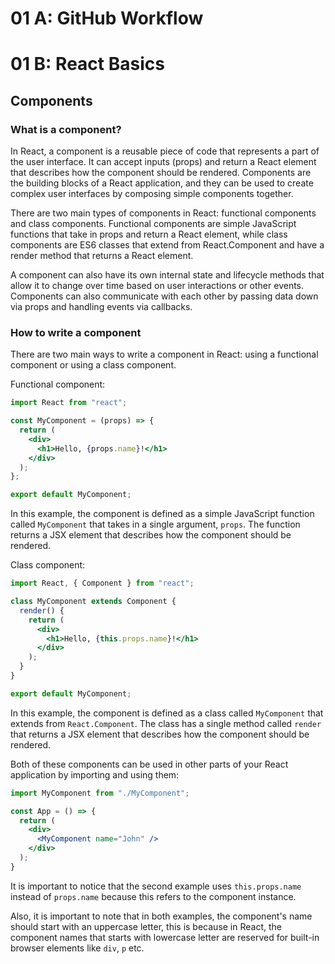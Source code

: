 # 01 A: GitHub Workflow

# 01 B: React Basics

## Components

### What is a component?

In React, a component is a reusable piece of code that represents a part of the user interface. It can accept inputs (props) and return a React element that describes how the component should be rendered. Components are the building blocks of a React application, and they can be used to create complex user interfaces by composing simple components together.

There are two main types of components in React: functional components and class components. Functional components are simple JavaScript functions that take in props and return a React element, while class components are ES6 classes that extend from React.Component and have a render method that returns a React element.

A component can also have its own internal state and lifecycle methods that allow it to change over time based on user interactions or other events. Components can also communicate with each other by passing data down via props and handling events via callbacks.

### How to write a component

There are two main ways to write a component in React: using a functional component or using a class component.

Functional component:

```jsx
import React from "react";

const MyComponent = (props) => {
  return (
    <div>
      <h1>Hello, {props.name}!</h1>
    </div>
  );
};

export default MyComponent;
```

In this example, the component is defined as a simple JavaScript function called `MyComponent` that takes in a single argument, `props`. The function returns a JSX element that describes how the component should be rendered.

Class component:

```jsx
import React, { Component } from "react";

class MyComponent extends Component {
  render() {
    return (
      <div>
        <h1>Hello, {this.props.name}!</h1>
      </div>
    );
  }
}

export default MyComponent;
```

In this example, the component is defined as a class called `MyComponent` that extends from `React.Component`. The class has a single method called `render` that returns a JSX element that describes how the component should be rendered.

Both of these components can be used in other parts of your React application by importing and using them:

```jsx
import MyComponent from "./MyComponent";

const App = () => {
  return (
    <div>
      <MyComponent name="John" />
    </div>
  );
}
```

It is important to notice that the second example uses `this.props.name` instead of `props.name` because this refers to the component instance.

Also, it is important to note that in both examples, the component's name should start with an uppercase letter, this is because in React, the component names that starts with lowercase letter are reserved for built-in browser elements like `div`, `p` etc.
